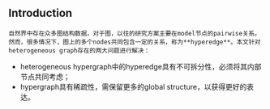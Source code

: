 ## Introduction ##
    自然界中存在众多图结构数据，对于图，以往的研究方案主要在model节点的pairwise关系。然而，很多情况下，图上的多个nodes共同包含一定的关系，称为**hyperedge**。本文针对heterogeneous graph存在的两大问题进行解决：
  + heterogeneous hypergraph中的hyperedge具有不可拆分性，必须将其内部节点共同考虑；
  + hypergraph具有稀疏性，需保留更多的global structure，以获得更好的表达。
